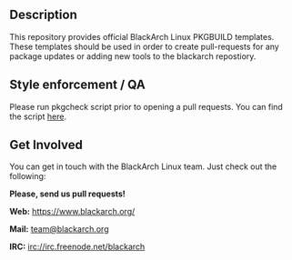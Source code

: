 ## Description

This repository provides official BlackArch Linux PKGBUILD templates. These
templates should be used in order to create pull-requests for any package
updates or adding new tools to the blackarch repostiory.

## Style enforcement / QA

Please run pkgcheck script prior to opening a pull requests. You can find the
script [here](https://github.com/FFY00/pkgcheck).

## Get Involved

You can get in touch with the BlackArch Linux team. Just check out the following:

**Please, send us pull requests!**

**Web:** https://www.blackarch.org/

**Mail:** team@blackarch.org

**IRC:** [irc://irc.freenode.net/blackarch](irc://irc.freenode.net/blackarch)
